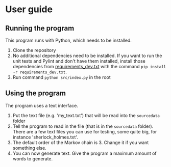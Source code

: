 # User guide


## Running the program
This program runs with Python, which needs to be installed.

1) Clone the repository
2) No additional dependencies need to be installed. If you want to run the unit tests and Pylint and don't have them installed, install those dependencies from [requirements_dev.txt](../requirements_dev.txt) with the command `pip install -r requirements_dev.txt`.
3) Run command `python src/index.py` in the root

## Using the program
The program uses a text interface.

1) Put the text file (e.g. 'my_text.txt') that will be read into the `sourcedata` folder
2) Tell the program to read in the file (that is in the `sourcedata` folder). There are a few text files you can use for testing, some quite big, for instance 'sherlock_holmes.txt'.
3) The default order of the Markov chain is 3. Change it if you want something else.
4) You can now generate text. Give the program a maximum amount of words to generate.
